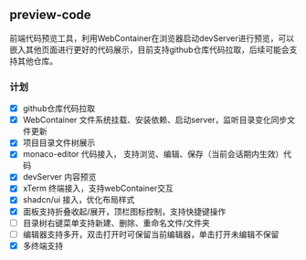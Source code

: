 ## preview-code

前端代码预览工具，利用WebContainer在浏览器启动devServer进行预览，可以嵌入其他页面进行更好的代码展示，目前支持github仓库代码拉取，后续可能会支持其他仓库。

### 计划

- [x] github仓库代码拉取
- [x] WebContainer 文件系统挂载、安装依赖、启动server，监听目录变化同步文件更新
- [x] 项目目录文件树展示
- [x] monaco-editor 代码接入， 支持浏览、编辑、保存（当前会话期内生效）代码
- [x] devServer 内容预览
- [x] xTerm 终端接入，支持webContainer交互
- [x] shadcn/ui 接入，优化布局样式
- [x] 面板支持折叠收起/展开，顶栏图标控制，支持快捷键操作
- [ ] 目录树右键菜单支持新建、删除、重命名文件/文件夹
- [ ] 编辑器支持多开，双击打开时可保留当前编辑器，单击打开未编辑不保留
- [x] 多终端支持
